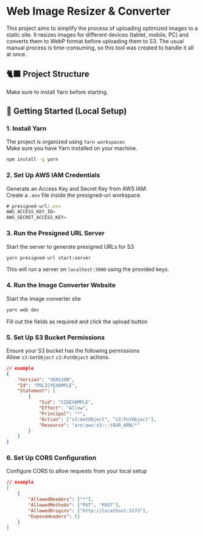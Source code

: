 # Web Image Resizer & Converter

This project aims to simplify the process of uploading optimized images to a static site. It resizes images for different devices (tablet, mobile, PC) and converts them to WebP format before uploading them to S3. The usual manual process is time-consuming, so this tool was created to handle it all at once.

## 🐈‍⬛ Project Structure

Make sure to install Yarn before starting.

## 🛫 Getting Started (Local Setup)

### 1. Install Yarn

The project is organized using `Yarn workspaces` <br/>
Make sure you have Yarn installed on your machine.

```bash
npm install -g yarn
```

### 2. Set Up AWS IAM Credentials

Generate an Access Key and Secret Key from AWS IAM.<br/>
Create a `.env` file inside the presigned-url workspace

```js
# presigned-url/.env
AWS_ACCESS_KEY_ID=
AWS_SECRET_ACCESS_KEY=
```

### 3. Run the Presigned URL Server

Start the server to generate presigned URLs for S3

```bash
yarn presigned-url start:server
```

This will run a server on `localhost:3000` using the provided keys.

### 4. Run the Image Converter Website

Start the image converter site

```bash
yarn web dev
```

Fill out the fields as required and click the upload button

### 5. Set Up S3 Bucket Permissions

Ensure your S3 bucket has the following permissions <br/>
Allow `s3:GetObject` `s3:PutObject` actions.

```json
// example
{
    "Version": "VERSION",
    "Id": "POLICYEXAMPLE",
    "Statement": [
        {
            "Sid": "SIDEXAMPLE",
            "Effect": "Allow",
            "Principal": "*",
            "Action": ["s3:GetObject", "s3:PutObject"],
            "Resource": "arn:aws:s3:::YOUR_ARN/*"
        }
    ]
}
```

### 6. Set Up CORS Configuration

Configure CORS to allow requests from your local setup

```json
// example
[
    {
        "AllowedHeaders": ["*"],
        "AllowedMethods": ["PUT", "POST"],
        "AllowedOrigins": ["http://localhost:5173"],
        "ExposeHeaders": []
    }
]
```
